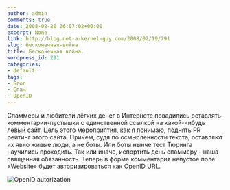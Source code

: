 ```yaml
---
author: admin
comments: true
date: 2008-02-20 06:07:02+00:00
excerpt: None
link: http://blog.not-a-kernel-guy.com/2008/02/19/291
slug: бесконечная-война
title: Бесконечная война.
wordpress_id: 291
categories:
- default
tags:
- Блог
- Спам
- OpenID
---
```


Спаммеры и любители лёгких денег в Интернете повадились оставлять комментарии-пустышки с единственной ссылкой на какой-нибудь левый сайт. Цель этого мероприятия, как я понимаю, поднять PR рейтинг этого сайта. Причем, судя по осмысленности текста, оставляют их явно живые люди, а не боты. Или боты нынче тест Тюринга научились проходить. Так или иначе, испортить день спаммеру - наша священная обязанность. Теперь в форме комментария непустое поле «Website» будет авторизироваться как OpenID URL.  

![OpenID autorization](http://blog.not-a-kernel-guy.com/wp-content/uploads/2008/02/openid.png)
